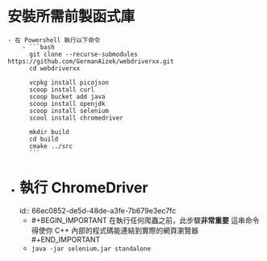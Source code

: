 # 安裝所需前製函式庫
	- 在 Powershell 執行以下命令
		- ```bash
		  git clone --recurse-submodules https://github.com/GermanAizek/webdriverxx.git
		  cd webdriverxx
		  
		  vcpkg install picojson
		  scoop install curl
		  scoop bucket add java
		  scoop install openjdk
		  scoop install selenium
		  scool install chromedriver
		  
		  mkdir build
		  cd build
		  cmake ../src
		  ```
- # 執行 ChromeDriver
  id:: 66ec0852-de5d-48de-a3fe-7b679e3ec7fc
	- #+BEGIN_IMPORTANT
	  在執行任何爬蟲之前，此步驟**非常重要**
	  這串命令得使你 C++ 內部的程式碼能連結到實際的網頁瀏覽器
	  #+END_IMPORTANT
	- `java -jar selenium.jar standalone`
